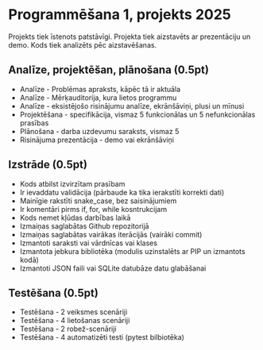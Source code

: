 # Programmēšana 1, projekts 2025

Projekts tiek īstenots patstāvīgi. Projekta tiek aizstavēts ar prezentāciju un demo.
Kods tiek analizēts pēc aizstavēšanas.

## Analīze, projektēšan, plānošana (0.5pt)
- Analīze - Problēmas apraksts, kāpēc tā ir aktuāla
- Analīze - Mērķauditorija, kura lietos programmu
- Analīze - eksistējošo risinājumu analīze, ekrānšāviņi, plusi un mīnusi
- Projektēšana - specifikācija, vismaz 5 funkcionālas un 5 nefunkcionālas prasības
- Plānošana - darba uzdevumu saraksts, vismaz 5
- Risinājuma prezentācija - demo vai ekrānšāviņi

## Izstrāde (0.5pt)
- Kods atbilst izvirzītam prasībam
- Ir ievaddatu validācija (pārbaude ka tika ierakstīti korrekti dati)
- Mainīgie rakstīti snake_case, bez saisinājumiem
- Ir komentāri pirms if, for, while kosntrukcijam
- Kods nemet kļūdas darbības laikā
- Izmaiņas saglabātas Github repozitorijā
- Izmaiņas saglabātas vairākas iterācijās (vairāki commit)
- Izmantoti saraksti vai vārdnīcas vai klases
- Izmantota jebkura bibliotēka (modulis uzinstalēts ar PIP un izmantots kodā) 
- Izmantoti JSON faili vai SQLite datubāze datu glabāšanai

## Testēšana (0.5pt)
- Testēšana - 2 veiksmes scenāriji
- Testēšana - 4 lietošanas scenāriji
- Testēšana - 2 robež-scenāriji
- Testēšana - 4 automatizēti testi (pytest bilbiotēka)

